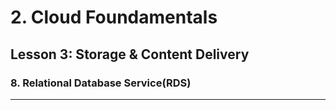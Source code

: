 # 2. Cloud Foundamentals 

## Lesson 3: Storage & Content Delivery 


### 8. Relational Database Service(RDS)

___

